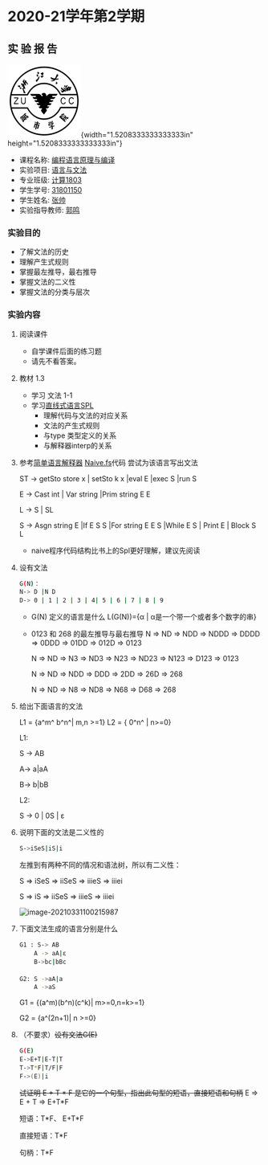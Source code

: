 # 2020-21学年第2学期

## 实 验 报 告

![zucc](zucc.png){width="1.5208333333333333in" height="1.5208333333333333in"}

- 课程名称: <u>编程语言原理与编译</u>
- 实验项目: <u>语言与文法</u>
- 专业班级: <u>计算1803</u>
- 学生学号: <u>31801150</u>
- 学生姓名: <u>张帅</u>
- 实验指导教师: <u>郭鸣</u>

### 实验目的

- 了解文法的历史
- 理解产生式规则
- 掌握最左推导，最右推导
- 掌握文法的二义性
- 掌握文法的分类与层次


### 实验内容

1. 阅读课件
   
    - 自学课件后面的练习题
    - 请先不看答案。

1. 教材 1.3

    - 学习 文法 1-1
    - 学习[直线式语言SPL](http://sigcc.gitee.io/plc2021/#/02/fsharp.case?id=直线式语言spl)  
       - 理解代码与文法的对应关系
       - 文法的产生式规则 
       - 与type 类型定义的关系
       - 与解释器interp的关系
    
1. 参考[简单语言解释器](http://sigcc.gitee.io/plc2021/#/02/fsharp.case?id=简单语言解释器) [Naive.fs](https://gitee.com/sigcc/plzoofs/tree/master/naive)代码 尝试为该语言写出文法
   
   
   
   ST -> getSto store x | setSto k x |eval E |exec S |run S
   
   E -> Cast int | Var string |Prim  string  E E
   
   L -> S | SL
   
   S -> Asgn  string E |If  E S S |For  string E E S |While E S |  Print E |    Block S L
   
    
   
   - naive程序代码结构比书上的Spl更好理解，建议先阅读
   
1. 设有文法 

    ```sh
    G(N)：
    N-> D |N D
    D-> 0 | 1 | 2 | 3 | 4| 5 | 6 | 7 | 8 | 9
    ```
    - G(N) 定义的语言是什么
    L(G(N))={α | α是一个带一个或者多个数字的串}

    - 0123 和 268 的最左推导与最右推导
      N => ND => NDD => NDDD => DDDD => 0DDD => 01DD => 012D => 0123

      N => ND => N3 => ND3 => N23 => ND23 => N123 => D123 => 0123

      N => ND => NDD => DDD => 2DD => 26D => 268

      N => ND => N8 => ND8 => N68 => D68 => 268 

1. 给出下面语言的文法
   
   L1 = {a^m^ b^n^| m,n >=1}
   L2 = { 0^n^ | n>=0}
   
   L1:

   S -> AB
   
   A-> a|aA
   
   B-> b|bB
   
   L2:
   
   S -> 0 | 0S | ε
   
1. 说明下面的文法是二义性的

    ```sh
    S->iSeS|iS|i
    ```
    左推到有两种不同的情况和语法树，所以有二义性：

    S => iSeS =>  iiSeS => iiieS => iiiei

    S => iS => iiSeS =>  iiieS => iiiei

    ![image-20210331100215987](\img\1.png)

1. 下面文法生成的语言分别是什么

    ```sh
    G1 : S-> AB
        A -> aA|ε
        B->bc|bBc
    
    G2: S ->aA|a
        A ->aS
    ```
    G1 = {(a^m)(b^n)(c^k)| m>=0,n=k>=1}

    G2 = {a^(2n+1)| n >=0}

1. （不要求）~~设有文法G(E)~~

    ```sh
    G(E)
    E->E+T|E-T|T
    T->T*F|T/F|F
    F->(E)|i
    ```
    ~~试证明 E + T * F 是它的一个句型，指出此句型的短语，直接短语和句柄~~
    E => E + T => E+T*F
    
    短语：T*F、 E+T\*F
    
    直接短语：T*F
    
    句柄：T*F





